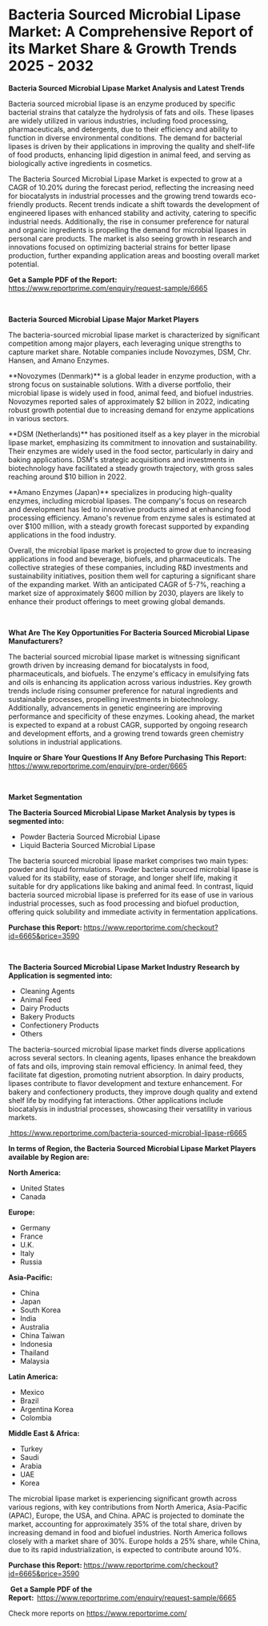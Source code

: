 <p><h1>Bacteria Sourced Microbial Lipase Market: A Comprehensive Report of its Market Share & Growth Trends 2025 - 2032</h1></p><p><strong>Bacteria Sourced Microbial Lipase Market Analysis and Latest Trends</strong></p>
<p><p>Bacteria sourced microbial lipase is an enzyme produced by specific bacterial strains that catalyze the hydrolysis of fats and oils. These lipases are widely utilized in various industries, including food processing, pharmaceuticals, and detergents, due to their efficiency and ability to function in diverse environmental conditions. The demand for bacterial lipases is driven by their applications in improving the quality and shelf-life of food products, enhancing lipid digestion in animal feed, and serving as biologically active ingredients in cosmetics.</p><p>The Bacteria Sourced Microbial Lipase Market is expected to grow at a CAGR of 10.20% during the forecast period, reflecting the increasing need for biocatalysts in industrial processes and the growing trend towards eco-friendly products. Recent trends indicate a shift towards the development of engineered lipases with enhanced stability and activity, catering to specific industrial needs. Additionally, the rise in consumer preference for natural and organic ingredients is propelling the demand for microbial lipases in personal care products. The market is also seeing growth in research and innovations focused on optimizing bacterial strains for better lipase production, further expanding application areas and boosting overall market potential.</p></p>
<p><strong>Get a Sample PDF of the Report:&nbsp;</strong> <a href="https://www.reportprime.com/enquiry/request-sample/6665?utm_campaign=2216&utm_medium=2&utm_source=Github&utm_content=ia&utm_term=19032025&utm_id=bacteria-sourced-microbial-lipase">https://www.reportprime.com/enquiry/request-sample/6665</a></p>
<p>&nbsp;</p>
<p><strong>Bacteria Sourced Microbial Lipase Major Market Players</strong></p>
<p><p>The bacteria-sourced microbial lipase market is characterized by significant competition among major players, each leveraging unique strengths to capture market share. Notable companies include Novozymes, DSM, Chr. Hansen, and Amano Enzymes.</p><p>**Novozymes (Denmark)** is a global leader in enzyme production, with a strong focus on sustainable solutions. With a diverse portfolio, their microbial lipase is widely used in food, animal feed, and biofuel industries. Novozymes reported sales of approximately $2 billion in 2022, indicating robust growth potential due to increasing demand for enzyme applications in various sectors.</p><p>**DSM (Netherlands)** has positioned itself as a key player in the microbial lipase market, emphasizing its commitment to innovation and sustainability. Their enzymes are widely used in the food sector, particularly in dairy and baking applications. DSM's strategic acquisitions and investments in biotechnology have facilitated a steady growth trajectory, with gross sales reaching around $10 billion in 2022.</p><p>**Amano Enzymes (Japan)** specializes in producing high-quality enzymes, including microbial lipases. The company's focus on research and development has led to innovative products aimed at enhancing food processing efficiency. Amano's revenue from enzyme sales is estimated at over $100 million, with a steady growth forecast supported by expanding applications in the food industry.</p><p>Overall, the microbial lipase market is projected to grow due to increasing applications in food and beverage, biofuels, and pharmaceuticals. The collective strategies of these companies, including R&D investments and sustainability initiatives, position them well for capturing a significant share of the expanding market. With an anticipated CAGR of 5-7%, reaching a market size of approximately $600 million by 2030, players are likely to enhance their product offerings to meet growing global demands.</p></p>
<p>&nbsp;</p>
<p><strong>What Are The Key Opportunities For Bacteria Sourced Microbial Lipase Manufacturers?</strong></p>
<p><p>The bacterial sourced microbial lipase market is witnessing significant growth driven by increasing demand for biocatalysts in food, pharmaceuticals, and biofuels. The enzyme's efficacy in emulsifying fats and oils is enhancing its application across various industries. Key growth trends include rising consumer preference for natural ingredients and sustainable processes, propelling investments in biotechnology. Additionally, advancements in genetic engineering are improving performance and specificity of these enzymes. Looking ahead, the market is expected to expand at a robust CAGR, supported by ongoing research and development efforts, and a growing trend towards green chemistry solutions in industrial applications.</p></p>
<p><strong>Inquire or Share Your Questions If Any Before Purchasing This Report:</strong> <a href="https://www.reportprime.com/enquiry/pre-order/6665?utm_campaign=2216&utm_medium=2&utm_source=Github&utm_content=ia&utm_term=19032025&utm_id=bacteria-sourced-microbial-lipase">https://www.reportprime.com/enquiry/pre-order/6665</a></p>
<p>&nbsp;</p>
<p><strong>Market Segmentation</strong></p>
<p><strong>The Bacteria Sourced Microbial Lipase Market Analysis by types is segmented into:</strong></p>
<p><ul><li>Powder Bacteria Sourced Microbial Lipase</li><li>Liquid Bacteria Sourced Microbial Lipase</li></ul></p>
<p><p>The bacteria sourced microbial lipase market comprises two main types: powder and liquid formulations. Powder bacteria sourced microbial lipase is valued for its stability, ease of storage, and longer shelf life, making it suitable for dry applications like baking and animal feed. In contrast, liquid bacteria sourced microbial lipase is preferred for its ease of use in various industrial processes, such as food processing and biofuel production, offering quick solubility and immediate activity in fermentation applications.</p></p>
<p><strong>Purchase this Report:&nbsp;</strong><a href="https://www.reportprime.com/checkout?id=6665&price=3590&utm_campaign=2216&utm_medium=2&utm_source=Github&utm_content=ia&utm_term=19032025&utm_id=bacteria-sourced-microbial-lipase">https://www.reportprime.com/checkout?id=6665&price=3590</a></p>
<p>&nbsp;</p>
<p><strong>The Bacteria Sourced Microbial Lipase Market Industry Research by Application is segmented into:</strong></p>
<p><ul><li>Cleaning Agents</li><li>Animal Feed</li><li>Dairy Products</li><li>Bakery Products</li><li>Confectionery Products</li><li>Others</li></ul></p>
<p><p>The bacteria-sourced microbial lipase market finds diverse applications across several sectors. In cleaning agents, lipases enhance the breakdown of fats and oils, improving stain removal efficiency. In animal feed, they facilitate fat digestion, promoting nutrient absorption. In dairy products, lipases contribute to flavor development and texture enhancement. For bakery and confectionery products, they improve dough quality and extend shelf life by modifying fat interactions. Other applications include biocatalysis in industrial processes, showcasing their versatility in various markets.</p></p>
<p><a href="https://www.reportprime.com/bacteria-sourced-microbial-lipase-r6665?utm_campaign=2216&utm_medium=2&utm_source=Github&utm_content=ia&utm_term=19032025&utm_id=bacteria-sourced-microbial-lipase">&nbsp;https://www.reportprime.com/bacteria-sourced-microbial-lipase-r6665</a></p>
<p><strong>In terms of Region, the Bacteria Sourced Microbial Lipase Market Players available by Region are:</strong></p>
<p>
    <p> <strong> North America: </strong>
        <ul>
            <li>United States</li>
            <li>Canada</li>
        </ul>
        </p> 
    <p> <strong> Europe: </strong>
        <ul>
            <li>Germany</li>
            <li>France</li>
            <li>U.K.</li>
            <li>Italy</li>
            <li>Russia</li>
        </ul>
        </p> 
    <p> <strong> Asia-Pacific: </strong>
        <ul>
            <li>China</li>
            <li>Japan</li>
            <li>South Korea</li>
            <li>India</li>
            <li>Australia</li>
            <li>China Taiwan</li>
            <li>Indonesia</li>
            <li>Thailand</li>
            <li>Malaysia</li>
        </ul>
        </p> 
    <p> <strong> Latin America: </strong>
        <ul>
            <li>Mexico</li>
            <li>Brazil</li>
            <li>Argentina Korea</li>
            <li>Colombia</li>
        </ul>
        </p> 
    <p> <strong> Middle East & Africa: </strong>
        <ul>
            <li>Turkey</li>
            <li>Saudi</li>
            <li>Arabia</li>
            <li>UAE</li>
            <li>Korea</li>
        </ul>
    </p>
    </p>
<p><p>The microbial lipase market is experiencing significant growth across various regions, with key contributions from North America, Asia-Pacific (APAC), Europe, the USA, and China. APAC is projected to dominate the market, accounting for approximately 35% of the total share, driven by increasing demand in food and biofuel industries. North America follows closely with a market share of 30%. Europe holds a 25% share, while China, due to its rapid industrialization, is expected to contribute around 10%.</p></p>
<p><strong>Purchase this Report: </strong><a href="https://www.reportprime.com/checkout?id=6665&price=3590&utm_campaign=2216&utm_medium=2&utm_source=Github&utm_content=ia&utm_term=19032025&utm_id=bacteria-sourced-microbial-lipase">https://www.reportprime.com/checkout?id=6665&price=3590</a></p>
<p>&nbsp;<strong>Get a Sample PDF of the Report:&nbsp;&nbsp;</strong><a href="https://www.reportprime.com/enquiry/request-sample/6665?utm_campaign=2216&utm_medium=2&utm_source=Github&utm_content=ia&utm_term=19032025&utm_id=bacteria-sourced-microbial-lipase">https://www.reportprime.com/enquiry/request-sample/6665</a></p>
<p><strong></strong></p>
<p>Check more reports on <a href="https://www.reportprime.com/?utm_campaign=2216&utm_medium=2&utm_source=Github&utm_content=ia&utm_term=19032025&utm_id=bacteria-sourced-microbial-lipase">https://www.reportprime.com/</a></p>